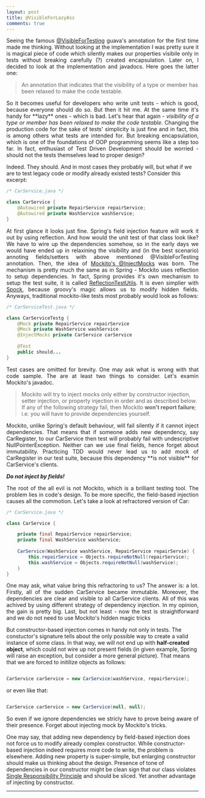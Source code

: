 ```yaml
---
layout: post
title: @VisibleForLazyAss
comments: true
---
```

<p style="text-align:justify;">
Seeing the famous <a href="http://google-collections.googlecode.com/svn/trunk/javadoc/com/google/common/annotations/VisibleForTesting.html">@VisibleForTesting</a> guava's annotation for the first time made me thinking. Without looking at the implementation I was pretty sure it is magical piece of code which silently makes our properties visibile only in tests without breaking carefully (?) created encapsulation. Later on, I decided to look at the implementation and javadocs. Here goes the latter one:
</p>
<blockquote class="cite">
      <p>An annotation that indicates that the visibility of a type or member has been relaxed to make the code testable.</p>
</blockquote>
<p style="text-align:justify;">
So it becomes useful for developers who write unit tests - which is good, because everyone should do so. But then it hit me. At the same time it's handy for **lazy** ones - which is bad. Let's hear that again - <i>visibility of a type or member has been relaxed to make the code testable</i>. Changing the production code for the sake of tests' simplicity is just fine and in fact, this is among others what tests are intended for. But breaking encapsulation, which is one of the foundations of OOP programming seems like a step too far. In fact, enthusiast of Test Driven Development should be worried - should not the tests themselves lead to proper design?
		   
Indeed. They should. And in most cases they probably will, but what if we are to test legacy code or modify already existed tests? Consider this excerpt:</p>

```java
/* CarService.java */

class CarService {
	@Autowired private RepairService repairService;
	@Autowired private WashService washService;
}

```  
<p style="text-align:justify;">
At first glance it looks just fine. Spring's field injection feature will work it out by using reflection. And how would the unit test of that class look like? We have to wire up the dependencies somehow, so in the early days we would have ended up in relaxining the visibility and (in the best scenario) annoting fields/setters with above mentioned @VisibleForTesting annotation. Then, the idea of <a href="http://docs.mockito.googlecode.com/hg/1.9.5/org/mockito/InjectMocks.html">Mockito's @InjectMocks</a> was born. The mechanism is pretty much the same as in Spring - Mockito uses reflection to setup dependencies. In fact, Spring provides it's own mechanism to setup the test suite, it is called <a href="http://docs.spring.io/spring-framework/docs/2.5.x/api/org/springframework/test/util/ReflectionTestUtils.html">ReflectionTestUtils</a>. It is even simplier with <a href="https://code.google.com/p/spock/">Spock</a>, because groovy's magic allows us to modify hidden fields. Anyways, traditional mockito-like tests most probably would look as follows:</p>

```java
/* CarServiceTest.java */

class CarServiceTestg {
	@Mock private RepairService repairService
	@Mock private WashService washService
	@InjectMocks private CarService carService
	
	@Test
	public should...
}

```  
<p style="text-align:justify;">
Test cases are omitted for brevity. One may ask what is wrong with that code sample. The are at least two things to consider. Let's examin Mockito's javadoc.</p>

<blockquote class="cite">
      <p>Mockito will try to inject mocks only either by constructor injection, setter injection, or property injection in order and as described below. If any of the following strategy fail, then Mockito <strong>won't report failure</strong>; i.e. you will have to provide dependencies yourself.</p>
</blockquote>
<p style="text-align:justify;">
Mockito, unlike Spring's default behaviour, will fail silently if it cannot inject dependencies. That means that if someone adds new dependency, say CarRegister, to our CarService then test will probably fail with undescriptive NullPointerException. Neither can we use final fields, hence forget about immutability. Practicing TDD would never lead us to add mock of CarRegister in our test suite, because this dependency **is not visible** for CarService's clients.</p>

***Do not inject by fields!***
<p style="text-align:justify;">
The root of the all evil is not Mockito, which is a brilliant testing tool. The problem lies in code's design. To be more specific, the field-based injection causes all the commotion. Let's take a look at refractored version of Car:</p>

```java
/* CarService.java */

class CarService {

	private final RepairService repairService;
	private final WashService washService;
	
	CarService(WashService washService, RepairService repairServie) {
		this.repairService = Objects.requireNotNull(repairService);
		this.washService = Objects.requireNotNull(washService);
	}
}

```  
<p style="text-align:justify;">
One may ask, what value bring this refractoring to us? The answer is: a lot. Firstly, all of the sudden CarService became immutable. Moreover, the dependencies are clear and visible to all CarService clients. All of this was achived by using different strategy of dependency injection. In my opinion, the gain is pretty big. Last, but not least - now the test is straightforward and we do not need to use Mockito's hidden magic tricks
	
But constructor-based injection comes in handy not only in tests. The constuctor's signature tells about the only possible way to create a valid instance of some class. In that way, we will not end up with **half-created object**, which could not wire up not present fields (in given example, Spring will raise an exception, but consider a more general picture). That means that we are forced to initilize objects as follows:</p>

```java

CarService carService = new CarService(washService, repairService);

```  

or even like that:

```java

CarService carService = new CarService(null, null);

```  
<p style="text-align:justify;">
So even if we ignore dependencies we stricly have to prove being aware of their presence. Forget about injecting mock by Mockito's tricks.
	
One may say, that adding new dependency by field-based injection does not force us to modify already complex constructor. While constructor-based injection indeed requires more code to write, the problem is elsewhere. Adding new property is super-simple, but enlarging constructor should make us thinking about the design. Presence of tone of dependencies in our constructor might be clean sign that our class violates <a href="http://code.tutsplus.com/tutorials/solid-part-1-the-single-responsibility-principle--net-36074">Single Responsibility Principle</a> and should be sliced. Yet another advantage of injecting by constructor.</p>

****